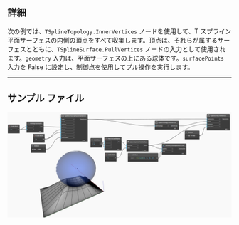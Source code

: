## 詳細
次の例では、`TSplineTopology.InnerVertices` ノードを使用して、T スプライン平面サーフェスの内側の頂点をすべて収集します。頂点は、それらが属するサーフェスとともに、`TSplineSurface.PullVertices` ノードの入力として使用されます。`geometry` 入力は、平面サーフェスの上にある球体です。`surfacePoints` 入力を False に設定し、制御点を使用してプル操作を実行します。
___
## サンプル ファイル

![TSplineSurface.PullVertices](./Autodesk.DesignScript.Geometry.TSpline.TSplineSurface.PullVertices_img.jpg)

